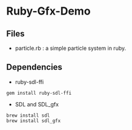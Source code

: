 # Ruby-Gfx-Demo

## Files
- particle.rb : a simple particle system in ruby.

## Dependencies
- ruby-sdl-ffi

```
gem install ruby-sdl-ffi
```
- SDL and SDL_gfx

```
brew install sdl
brew install sdl_gfx
```
